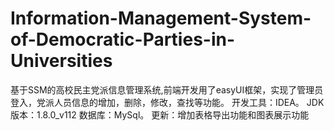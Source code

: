 # Information-Management-System-of-Democratic-Parties-in-Universities
基于SSM的高校民主党派信息管理系统,前端开发用了easyUI框架，实现了管理员登入，党派人员信息的增加，删除，修改，查找等功能。
开发工具：IDEA。
JDK版本：1.8.0_v112
数据库：MySql。
更新：增加表格导出功能和图表展示功能
